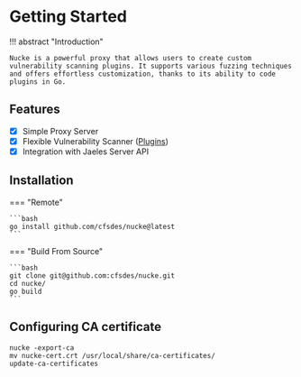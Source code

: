 # Getting Started

!!! abstract "Introduction"

    Nucke is a powerful proxy that allows users to create custom vulnerability scanning plugins. It supports various fuzzing techniques and offers effortless customization, thanks to its ability to code plugins in Go.

## Features

- [x] Simple Proxy Server
- [x] Flexible Vulnerability Scanner ([Plugins](/plugins/introduction/))
- [x] Integration with Jaeles Server API

## Installation

=== "Remote"

    ```bash
    go install github.com/cfsdes/nucke@latest
    ```

=== "Build From Source"

    ```bash
    git clone git@github.com:cfsdes/nucke.git
    cd nucke/
    go build
    ```

## Configuring CA certificate
```
nucke -export-ca
mv nucke-cert.crt /usr/local/share/ca-certificates/
update-ca-certificates
```